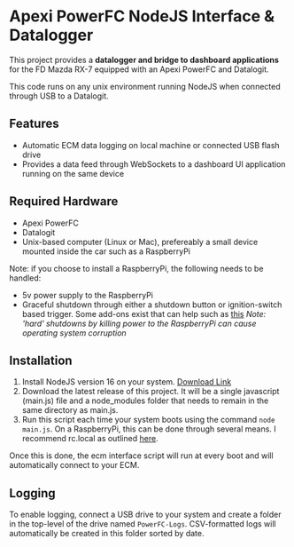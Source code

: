 #  Apexi PowerFC NodeJS Interface & Datalogger

This project provides a **datalogger and bridge to dashboard applications** for the FD Mazda RX-7 equipped with an Apexi PowerFC and Datalogit.

This code runs on any unix environment running NodeJS when connected through USB to a Datalogit.

## Features
- Automatic ECM data logging on local machine or connected USB flash drive
- Provides a data feed through WebSockets to a dashboard UI application running on the same device

## Required Hardware
- Apexi PowerFC 
- Datalogit
- Unix-based computer (Linux or Mac), prefereably a small device mounted inside the car such as a RaspberryPi

Note: if you choose to install a RaspberryPi, the following needs to be handled:
- 5v power supply to the RaspberryPi
- Graceful shutdown through either a shutdown button or ignition-switch based trigger. Some add-ons exist that can help such as [this](https://mausberry-circuits.myshopify.com/collections/car-power-supply-switches)
*Note: 'hard' shutdowns by killing power to the RaspberryPi can cause operating system corruption*

## Installation
1. Install NodeJS version 16 on your system. [Download Link](https://nodejs.org/dist/latest-v0.10.x/)
2. Download the latest release of this project.  It will be a single javascript (main.js) file and a node_modules folder that needs to remain in the same directory as main.js.  
3. Run this script each time your system boots using the command `node main.js`.  On a RaspberryPi, this can be done through several means. I recommend rc.local as outlined [here](https://www.dexterindustries.com/howto/run-a-program-on-your-raspberry-pi-at-startup/).

Once this is done, the ecm interface script will run at every boot and will automatically connect to your ECM.

## Logging

To enable logging, connect a USB drive to your system and create a folder in the top-level of the drive named `PowerFC-Logs`.  CSV-formatted logs will automatically be created in this folder sorted by date.

